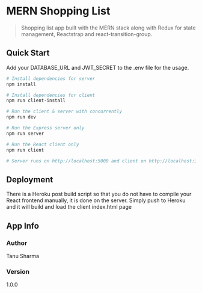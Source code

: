 # MERN Shopping List

> Shopping list app built with the MERN stack along with Redux for state management, Reactstrap and react-transition-group.

## Quick Start

Add your DATABASE_URL and JWT_SECRET to the .env file for the usage.

```bash
# Install dependencies for server
npm install

# Install dependencies for client
npm run client-install

# Run the client & server with concurrently
npm run dev

# Run the Express server only
npm run server

# Run the React client only
npm run client

# Server runs on http://localhost:5000 and client on http://localhost:3000
```

## Deployment

There is a Heroku post build script so that you do not have to compile your React frontend manually, it is done on the server. Simply push to Heroku and it will build and load the client index.html page

## App Info

### Author

Tanu Sharma

### Version

1.0.0


